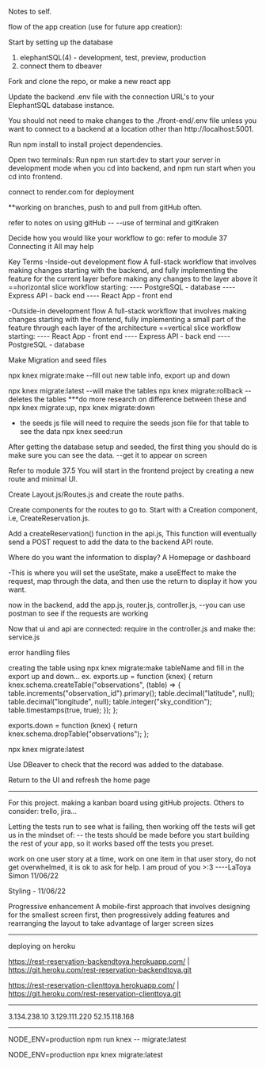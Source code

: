 Notes to self.

flow of the app creation (use for future app creation):

Start by setting up the database
1. elephantSQL(4) - development, test, preview, production
2. connect them to dbeaver

Fork and clone the repo, or make a new react app

Update the backend .env file with the connection URL's to your ElephantSQL database instance.

You should not need to make changes to the ./front-end/.env file unless you want to connect to a backend at a location other than http://localhost:5001.

Run npm install to install project dependencies.

Open two terminals:
Run npm run start:dev to start your server in development mode when you cd into backend, and npm run start when you cd into frontend.

connect to render.com for deployment

**working on branches, push to and pull from gitHub often.

refer to notes on using gitHub --
--use of terminal and gitKraken


Decide how you would like your workflow to go:
refer to module 37 Connecting it All may help

Key Terms
-Inside-out development flow
A full-stack workflow that involves making changes starting with the backend, and fully implementing the feature for the current layer before making any changes to the layer above it
==horizontal slice workflow starting:
---- PostgreSQL - database
---- Express API - back end
---- React App - front end


-Outside-in development flow
A full-stack workflow that involves making changes starting with the frontend, fully implementing a small part of the feature through each layer of the architecture
==vertical slice workflow starting:
---- React App - front end
---- Express API - back end
---- PostgreSQL - database

Make Migration and seed files

npx knex migrate:make <tableName>
--fill out new table info, export up and down

npx knex migrate:latest
--will make the tables
npx knex migrate:rollback
--deletes the tables
***do more research on difference between these and npx knex migrate:up, npx knex migrate:down


- the seeds js file will need to require the seeds json file for that table to see the data
npx knex seed:run

After getting the database setup and seeded, 
the first thing you should do is make sure you can see the data.
--get it to appear on screen

Refer to module 37.5
You will start in the frontend project by creating a new route and minimal UI.

Create Layout.js/Routes.js and create the route paths.

Create components for the routes to go to. Start with a Creation component, i.e, CreateReservation.js.

Add a createReservation() function in the api.js, This function will eventually send a POST request to add the data to the backend API route.

Where do you want the information to display?
A Homepage or dashboard

-This is where you will set the useState, make a useEffect to make the request, map through the data, and then use the return to display it how you want.


now in the backend, add the app.js, router.js, controller.js, 
--you can use postman to see if the requests are working

Now that ui and  api are connected:
require in the controller.js and make the:
service.js

error handling files


creating the table using 
npx knex migrate:make tableName
and fill in the export up and down...
ex.
exports.up = function (knex) {
  return knex.schema.createTable("observations", (table) => {
    table.increments("observation_id").primary();
    table.decimal("latitude", null);
    table.decimal("longitude", null);
    table.integer("sky_condition");
    table.timestamps(true, true);
  });
};

exports.down = function (knex) {
  return knex.schema.dropTable("observations");
};

npx knex migrate:latest

Use DBeaver to check that the record was added to the database.

Return to the UI and refresh the home page

------------------
For this project.
making a kanban board using gitHub projects. Others to consider: trello, jira...

Letting the tests run to see what is failing, then working off the tests will get us in the mindset of:
-- the tests should be made before you start building the rest of your app, so it works based off the tests you preset.


work on one user story at a time, work on one item in that user story, do not get overwhelmed, it is ok to ask for help.
I am proud of you >:3
----LaToya Simon 11/06/22

Styling - 11/06/22

Progressive enhancement
A mobile-first approach that involves designing for the smallest screen first, then progressively adding features and rearranging the layout to take advantage of larger screen sizes

----------
deploying on heroku

https://rest-reservation-backendtoya.herokuapp.com/ | https://git.heroku.com/rest-reservation-backendtoya.git

https://rest-reservation-clienttoya.herokuapp.com/ | https://git.heroku.com/rest-reservation-clienttoya.git


----------
3.134.238.10
3.129.111.220
52.15.118.168


-------
NODE_ENV=production npm run knex -- migrate:latest

NODE_ENV=production npx knex migrate:latest